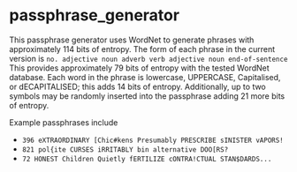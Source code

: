 # passphrase_generator
This passphrase generator uses WordNet to generate phrases with approximately 114 bits of
entropy.
The form of each phrase in the current version is
`no. adjective noun adverb verb adjective noun end-of-sentence`
This provides approximately 79 bits of entropy with the tested WordNet database.
Each word in the phrase is lowercase, UPPERCASE, Capitalised, or dECAPITALISED; this adds 14 bits of entropy. Additionally, up to two symbols may be randomly inserted into the passphrase adding 21 more bits of entropy.

Example passphrases include
 * `396 eXTRAORDINARY [Chic#kens Presumably PRESCRIBE sINISTER vAPORS!`
 * `821 pol{ite CURSES iRRITABLY bin alternative DOO[RS?`
 * `72 HONEST Children Quietly fERTILIZE cONTRA!CTUAL STAN$DARDS...`
